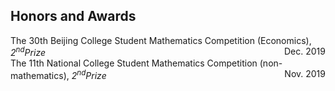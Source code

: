 ## Honors and Awards

The 30th Beijing College Student Mathematics Competition (Economics), *$2^{nd} Prize$* <span style="float:right">Dec. 2019</span>  
The 11th National College Student Mathematics Competition (non-mathematics), *$2^{nd} Prize$* <span style="float:right">Nov. 2019</span>